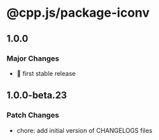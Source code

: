 # @cpp.js/package-iconv

## 1.0.0

### Major Changes

- 🚀 first stable release

## 1.0.0-beta.23

### Patch Changes

- chore: add initial version of CHANGELOGS files
